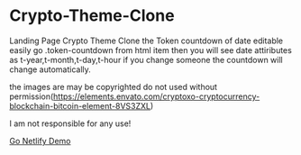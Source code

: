 # Crypto-Theme-Clone
Landing Page Crypto Theme Clone
the Token countdown of date editable easily go .token-countdown from html item then you will see date attiributes as t-year,t-month,t-day,t-hour if you change someone the countdown will change automatically.








the images are may be copyrighted do not used without permission(https://elements.envato.com/cryptoxo-cryptocurrency-blockchain-bitcoin-element-8VS3ZXL)


I am not responsible for any use!

[Go Netlify Demo](https://crypto-theme-emirhan-yac.netlify.app/)
